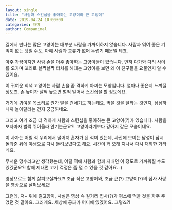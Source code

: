 ```yaml
---
layout: single
title: "사람과 스킨십을 좋아하는 고양이와 큰 고양이"
date: 2019-04-24 10:00:00
categories: 재미
author: Companimal
---
```


길에서 만나는 많은 고양이는 대부분 사람을 가까이하지 않습니다. 사람과 엮여 좋은 기억이 없는 탓일 수도, 아예 사람과 교류가 없어 두렵기 때문일 테죠.

아주 가끔이지만 사람 손을 아주 좋아하는 고양이들이 있습니다. 먼저 다가와 다리 사이를 오가며 꼬리로 살짝살짝 터치를 해대는 고양이를 보면 왜 이 친구들을 요물인지 알 수 있어요.

이 귀여운 회색 고양이는 사람 손을 좀 격하게 아끼는 모양입니다. 얼마나 좋은지 느껴질 정도죠. 손 높이가 살짝 높으면 벌떡 일어서 스킨십을 할 정도에요.

거기에 귀여운 목소리로 뭔가 말을 건네기도 하는데요. 먹을 것을 달라는 것인지, 심심하니까 놀아달라는 건지 궁금하네요.

그리고 여기 조금 더 격하게 사람과 스킨십을 좋아하는 큰 고양이(?)가 있습니다. 사람을 보자마자 벌쩍 뛰어올라 안기는군요?! 고양이라기보다 강아지 같은 모습이네요.

이 사자는 어릴 적 무리에서 떨어져 혼자가 된 적이 있는데, 사진에 보이는 남성이 잠시 돌봐준 뒤에 야생으로 다시 돌려보녔다고 해요. 시간이 꽤 오래 지나서 다시 재회한 거라네요.

무서운 맹수라고만 생각했는데, 어릴 적에 사람과 함께 지내면 이 정도로 가까워질 수도 있겠군요?! 함께 지내면 고기 걱정은 좀 덜 수 있을 것 같아요. :)

영상으로도 함께 살펴보실까요?! 조금 작은 고양이와, 조금 큰(?) 고양이(?)의 집사 사랑을 영상으로 살펴보세요!

그런데, 저~ 위에 길고양이, 사실은 영상 속 길거리 집사(?)가 평소에 먹을 것을 자주 주었던 것 같아요. 그러게요. 세상에 공짜가 어디에 있겠어요. 그렇죠?!
